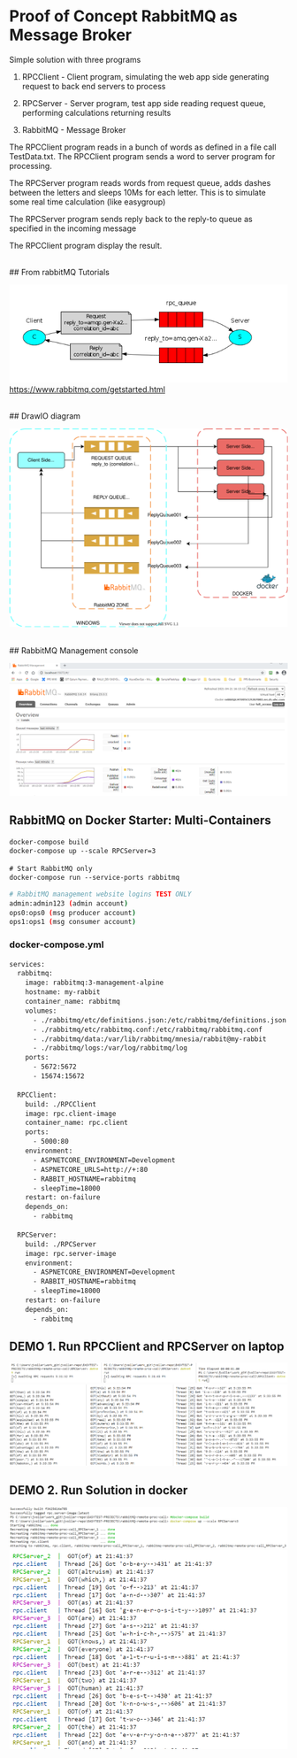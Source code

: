 # Proof of Concept RabbitMQ as Message Broker

Simple solution with three programs
1. RPCClient - Client program, simulating the web app side generating request to back end servers to process
   
2. RPCServer - Server program, test app side reading request queue, performing calculations returning results
   
3. RabbitMQ - Message Broker

The RPCClient program reads in a bunch of words as defined in a file call TestData.txt.
The RPCClient program sends a word to server program for processing.

The RPCServer program reads words from request queue, adds dashes between the letters and sleeps 10Ms for each letter. This is to simulate some real time calculation (like easygroup)

The RPCServer program sends reply back to the reply-to queue as specified in the incoming message

The RPCClient program display the result.

<br />
## From rabbitMQ Tutorials

![rabbitMQ diagram](diagrams/rabbitMQ-RPC_Diagram.png)
<br/>
https://www.rabbitmq.com/getstarted.html

<br />
## DrawIO diagram

![drawio diagram](diagrams/rpc-diagram.svg)

<br />
## RabbitMQ Management console

![admin console http://localhost:15672/#/](diagrams/rabbitmq-admin.png)


## RabbitMQ on Docker Starter: Multi-Containers

```Docker
docker-compose build
docker-compose up --scale RPCServer=3

# Start RabbitMQ only
docker-compose run --service-ports rabbitmq

```
```bash
# RabbitMQ management website logins TEST ONLY
admin:admin123 (admin account)
ops0:ops0 (msg producer account)
ops1:ops1 (msg consumer account)
```

### docker-compose.yml
```bash
services:
  rabbitmq:
    image: rabbitmq:3-management-alpine
    hostname: my-rabbit
    container_name: rabbitmq
    volumes:
      - ./rabbitmq/etc/definitions.json:/etc/rabbitmq/definitions.json
      - ./rabbitmq/etc/rabbitmq.conf:/etc/rabbitmq/rabbitmq.conf
      - ./rabbitmq/data:/var/lib/rabbitmq/mnesia/rabbit@my-rabbit
      - ./rabbitmq/logs:/var/log/rabbitmq/log
    ports:
      - 5672:5672
      - 15674:15672

  RPCClient:
    build: ./RPCClient
    image: rpc.client-image
    container_name: rpc.client
    ports:
      - 5000:80
    environment:
      - ASPNETCORE_ENVIRONMENT=Development
      - ASPNETCORE_URLS=http://+:80
      - RABBIT_HOSTNAME=rabbitmq
      - sleepTime=18000
    restart: on-failure
    depends_on:
      - rabbitmq

  RPCServer:
    build: ./RPCServer
    image: rpc.server-image
    environment:
      - ASPNETCORE_ENVIRONMENT=Development
      - RABBIT_HOSTNAME=rabbitmq
      - sleepTime=18000
    restart: on-failure
    depends_on:
      - rabbitmq
```

## DEMO 1. Run RPCClient and RPCServer on laptop
![](diagrams/demo1-screen%20shot01.png)
![](diagrams/demo1-screen%20shot02.png)   


## DEMO 2. Run Solution in docker
![](diagrams/demo2-screen%20shot01.png)
![](diagrams/demo2-screen%20shot02.png)   

